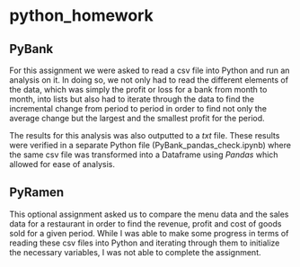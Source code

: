 # python_homework

## PyBank

For this assignment we were asked to read a csv file into Python and run an analysis on it. In doing so, we not only had to read the different elements of the data, which was simply the profit or loss for a bank from month to month, into lists but also had to iterate through the data to find the incremental change from period to period in order to find not only the average change but the largest and the smallest profit for the period. 

The results for this analysis was also outputted to a *txt* file. These results were verified in a separate Python file (PyBank_pandas_check.ipynb) where the same csv file was transformed into a Dataframe using *Pandas* which allowed for ease of analysis. 

## PyRamen

This optional assignment asked us to compare the menu data and the sales data for a restaurant in order to find the revenue, profit and cost of goods sold for a given period. While I was able to make some progress in terms of reading these csv files into Python and iterating through them to initialize the necessary variables, I was not able to complete the assignment. 
